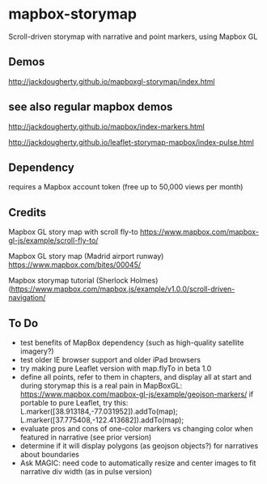 # mapbox-storymap
Scroll-driven storymap with narrative and point markers, using Mapbox GL

## Demos
http://jackdougherty.github.io/mapboxgl-storymap/index.html

## see also regular mapbox demos
http://jackdougherty.github.io/mapbox/index-markers.html

http://jackdougherty.github.io/leaflet-storymap-mapbox/index-pulse.html

## Dependency
requires a Mapbox account token (free up to 50,000 views per month)

## Credits
Mapbox GL story map with scroll fly-to https://www.mapbox.com/mapbox-gl-js/example/scroll-fly-to/

Mapbox GL story map (Madrid airport runway) https://www.mapbox.com/bites/00045/

Mapbox storymap tutorial (Sherlock Holmes) (https://www.mapbox.com/mapbox.js/example/v1.0.0/scroll-driven-navigation/

## To Do
- test benefits of MapBox dependency (such as high-quality satellite imagery?)
- test older IE browser support and older iPad browsers
- try making pure Leaflet version with map.flyTo in beta 1.0
- define all points, refer to them in chapters, and display all at start and during storymap
    this is a real pain in MapBoxGL: https://www.mapbox.com/mapbox-gl-js/example/geojson-markers/
    if portable to pure Leaflet, try this:
    L.marker([38.913184,-77.031952]).addTo(map);
    L.marker([37.775408,-122.413682]).addTo(map);
- evaluate pros and cons of one-color markers vs changing color when featured in narrative (see prior version)
- determine if it will display polygons (as geojson objects?) for narratives about boundaries
- Ask MAGIC: need code to automatically resize and center images to fit narrative div width (as in pulse version)
